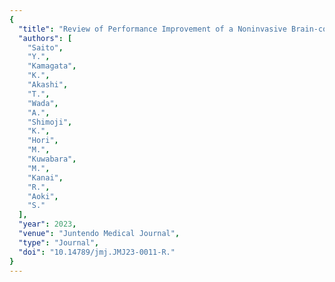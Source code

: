 ```yaml
---
{
  "title": "Review of Performance Improvement of a Noninvasive Brain-computer Interface in Communication and Motor Control for Clinical Applications",
  "authors": [
    "Saito",
    "Y.",
    "Kamagata",
    "K.",
    "Akashi",
    "T.",
    "Wada",
    "A.",
    "Shimoji",
    "K.",
    "Hori",
    "M.",
    "Kuwabara",
    "M.",
    "Kanai",
    "R.",
    "Aoki",
    "S."
  ],
  "year": 2023,
  "venue": "Juntendo Medical Journal",
  "type": "Journal",
  "doi": "10.14789/jmj.JMJ23-0011-R."
}
---
```

